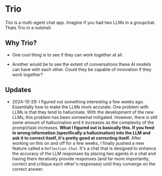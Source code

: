 # Trio

Trio is a multi-agent chat app. Imagine if you had two LLMs in a groupchat. Thats Trio in a nutshell.

## Why Trio?

- One cool thing is to see if they can work together at all.

- Another would be to see the extent of conversations these AI models can have with each other. Could they be capable of innovation if they work together?

## Updates

- 2024-10-29: I figured out something interesting a few weeks ago. Essentially how to make the LLMs more accurate. One problem with LLMs is that they tend to hallucinate. With the development of the new LLMs, this problem has been somewhat mitigated. However, there is still some amount of hallucination and it increases as the complexity of the prompt/task increases. **What I figured out is basically this. If you feed in wrong information (specifically a hallucination) into the LLM and ask it to correct itself, it's pretty good at correcting itself.** After working on this on and off for a few weeks, I finally pushed a new feature called a `Reflection Chat`. It's a chat that is designed to enhance the accuracy of the LLM responses by placing two agents in a chat and having them iteratively provide responses (and far more importantly, correct and critique each other's responses) until they converge on the correct answer.

